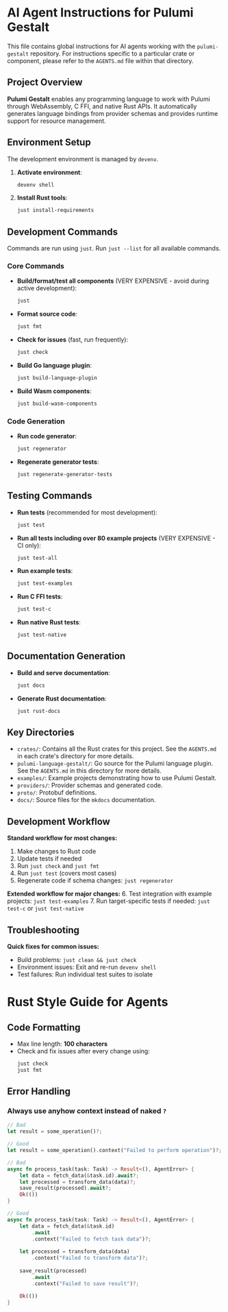 # AI Agent Instructions for Pulumi Gestalt

This file contains global instructions for AI agents working with the `pulumi-gestalt` repository. For instructions specific to a particular crate or component, please refer to the `AGENTS.md` file within that directory.

## Project Overview

**Pulumi Gestalt** enables any programming language to work with Pulumi through WebAssembly, C FFI, and native Rust APIs. It automatically generates language bindings from provider schemas and provides runtime support for resource management.

## Environment Setup

The development environment is managed by `devenv`.

1.  **Activate environment**:
    ```bash
    devenv shell
    ```
2.  **Install Rust tools**:
    ```bash
    just install-requirements
    ```

## Development Commands

Commands are run using `just`. Run `just --list` for all available commands.

### Core Commands

*   **Build/format/test all components** (VERY EXPENSIVE - avoid during active development):
    ```bash
    just
    ```
*   **Format source code**:
    ```bash
    just fmt
    ```
*   **Check for issues** (fast, run frequently):
    ```bash
    just check
    ```
*   **Build Go language plugin**:
    ```bash
    just build-language-plugin
    ```
*   **Build Wasm components**:
    ```bash
    just build-wasm-components
    ```

### Code Generation

*   **Run code generator**:
    ```bash
    just regenerator
    ```
*   **Regenerate generator tests**:
    ```bash
    just regenerate-generator-tests
    ```

## Testing Commands

*   **Run tests** (recommended for most development):
    ```bash
    just test
    ```
*   **Run all tests including over 80 example projects** (VERY EXPENSIVE - CI only):
    ```bash
    just test-all
    ```
*   **Run example tests**:
    ```bash
    just test-examples
    ```
*   **Run C FFI tests**:
    ```bash
    just test-c
    ```
*   **Run native Rust tests**:
    ```bash
    just test-native
    ```

## Documentation Generation

*   **Build and serve documentation**:
    ```bash
    just docs
    ```
*   **Generate Rust documentation**:
    ```bash
    just rust-docs
    ```

## Key Directories

*   `crates/`: Contains all the Rust crates for this project. See the `AGENTS.md` in each crate's directory for more details.
*   `pulumi-language-gestalt/`: Go source for the Pulumi language plugin. See the `AGENTS.md` in this directory for more details.
*   `examples/`: Example projects demonstrating how to use Pulumi Gestalt.
*   `providers/`: Provider schemas and generated code.
*   `proto/`: Protobuf definitions.
*   `docs/`: Source files for the `mkdocs` documentation.

## Development Workflow

**Standard workflow for most changes:**
1. Make changes to Rust code
2. Update tests if needed
3. Run `just check` and `just fmt`
4. Run `just test` (covers most cases)
5. Regenerate code if schema changes: `just regenerator`

**Extended workflow for major changes:**
6. Test integration with example projects: `just test-examples`
7. Run target-specific tests if needed: `just test-c` or `just test-native`

## Troubleshooting

**Quick fixes for common issues:**
- Build problems: `just clean && just check`
- Environment issues: Exit and re-run `devenv shell`
- Test failures: Run individual test suites to isolate

# Rust Style Guide for Agents

## Code Formatting
- Max line length: **100 characters**
- Check and fix issues after every change using:
  ```bash
  just check
  just fmt
  ```

## Error Handling

### Always use anyhow context instead of naked `?`

```rust
// Bad
let result = some_operation()?;

// Good
let result = some_operation().context("Failed to perform operation")?;
```

```rust
// Bad
async fn process_task(task: Task) -> Result<(), AgentError> {
    let data = fetch_data(&task.id).await?;
    let processed = transform_data(data)?;
    save_result(processed).await?;
    Ok(())
}

// Good
async fn process_task(task: Task) -> Result<(), AgentError> {
    let data = fetch_data(&task.id)
        .await
        .context("Failed to fetch task data")?;
    
    let processed = transform_data(data)
        .context("Failed to transform data")?;
    
    save_result(processed)
        .await
        .context("Failed to save result")?;
    
    Ok(())
}
```
